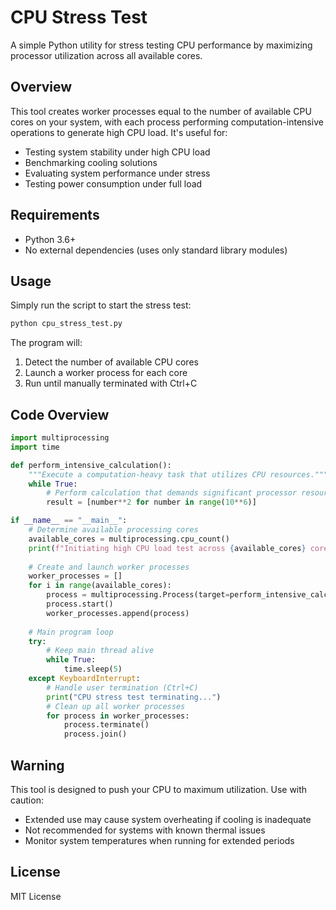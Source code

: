 # CPU Stress Test

A simple Python utility for stress testing CPU performance by maximizing processor utilization across all available cores.

## Overview

This tool creates worker processes equal to the number of available CPU cores on your system, with each process performing computation-intensive operations to generate high CPU load. It's useful for:

- Testing system stability under high CPU load
- Benchmarking cooling solutions
- Evaluating system performance under stress
- Testing power consumption under full load

## Requirements

- Python 3.6+
- No external dependencies (uses only standard library modules)

## Usage

Simply run the script to start the stress test:

```bash
python cpu_stress_test.py
```

The program will:
1. Detect the number of available CPU cores
2. Launch a worker process for each core
3. Run until manually terminated with Ctrl+C

## Code Overview

```python
import multiprocessing
import time

def perform_intensive_calculation():
    """Execute a computation-heavy task that utilizes CPU resources."""
    while True:
        # Perform calculation that demands significant processor resources
        result = [number**2 for number in range(10**6)]

if __name__ == "__main__":
    # Determine available processing cores
    available_cores = multiprocessing.cpu_count()
    print(f"Initiating high CPU load test across {available_cores} cores...")
    
    # Create and launch worker processes
    worker_processes = []
    for i in range(available_cores):
        process = multiprocessing.Process(target=perform_intensive_calculation)
        process.start()
        worker_processes.append(process)
    
    # Main program loop
    try:
        # Keep main thread alive
        while True:
            time.sleep(5)
    except KeyboardInterrupt:
        # Handle user termination (Ctrl+C)
        print("CPU stress test terminating...")
        # Clean up all worker processes
        for process in worker_processes:
            process.terminate()
            process.join()
```

## Warning

This tool is designed to push your CPU to maximum utilization. Use with caution:

- Extended use may cause system overheating if cooling is inadequate
- Not recommended for systems with known thermal issues
- Monitor system temperatures when running for extended periods

## License

MIT License
